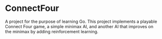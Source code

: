 # ConnectFour
A project for the purpose of learning Go. This project implements a playable Connect Four game, a simple minimax AI, and another AI that improves on the minimax by adding reinforcement learning.
